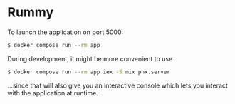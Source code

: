 # Rummy

To launch the application on port 5000:

```sh
$ docker compose run --rm app
```

During development, it might be more convenient to use

```sh
$ docker compose run --rm app iex -S mix phx.server
```

...since that will also give you an interactive console which lets you interact
with the application at runtime.
